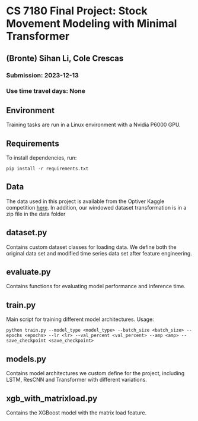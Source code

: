 # CS 7180 Final Project: Stock Movement Modeling with Minimal Transformer

## (Bronte) Sihan Li, Cole Crescas
### Submission: 2023-12-13
### Use time travel days: None

## Environment

Training tasks are run in a Linux environment with a Nvidia P6000 GPU.

## Requirements

To install dependencies, run:

    pip install -r requirements.txt


## Data

The data used in this project is available from the Optiver Kaggle competition [here](https://www.kaggle.com/competitions/optiver-trading-at-the-close/).  In addition,
our windowed dataset transformation is in a zip file in the data folder

## dataset.py

Contains custom dataset classes for loading data. We define both the original data set and modified time series data set after feature engineering.

## evaluate.py

Contains functions for evaluating model performance and inference time.

## train.py

Main script for training different model architectures. Usage:

    python train.py --model_type <model_type> --batch_size <batch_size> --epochs <epochs> --lr <lr> --val_percent <val_percent> --amp <amp> --save_checkpoint <save_checkpoint>

## models.py

Contains model architectures we custom define for the project, including LSTM, ResCNN and Transformer with different variations.

## xgb_with_matrixload.py

Contains the XGBoost model with the matrix load feature.
